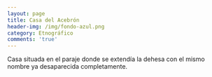```yaml
---
layout: page
title: Casa del Acebrón
header-img: /img/fondo-azul.png
category: Etnográfico
comments: 'true'
---
```



Casa situada en el paraje donde se extendía la dehesa con el mismo nombre ya desaparecida completamente.
